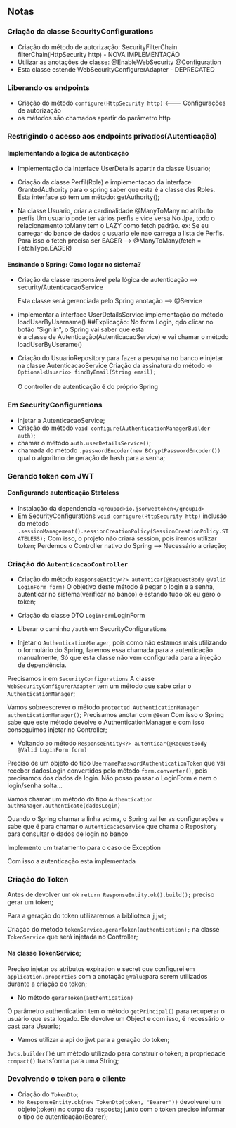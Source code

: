 ## Notas

### Criação da classe SecurityConfigurations

- Criação do método de autorização: SecurityFilterChain filterChain(HttpSecurity http) - NOVA IMPLEMENTAÇÃO
- Utilizar as anotações de classe: @EnableWebSecurity @Configuration
- Esta classe estende WebSecurityConfigurerAdapter - DEPRECATED

### Liberando os endpoints

- Criação do método `configure(HttpSecurity http)` <--- Configurações de autorização
- os métodos são chamados apartir do parâmetro http

### Restrigindo o acesso aos endpoints privados(Autenticação)

#### Implementando a logica de autenticação

 - Implementação da Interface UserDetails apartir da classe Usuario;

 - Criação da classe Perfil(Role) e implementacao da interface GrantedAuthority para o spring saber
    que esta é a classe das Roles. Esta interface só tem um método: getAuthority();

 - Na classe Usuario, criar a cardinalidade @ManyToMany no atributo perfis
    Um usuario pode ter vários perfis e vice versa
    No Jpa, todo o relacionamento toMany tem o LAZY como fetch padrão.
    ex: Se eu carregar do banco de dados o usuario ele nao carrega a lista de Perfis. Para isso o fetch precisa ser EAGER --> @ManyToMany(fetch = FetchType.EAGER)

#### Ensinando o Spring: Como logar no sistema?

- Criação da classe responsável pela lógica de autenticação --> security/AutenticacaoService

    Esta classe será gerenciada pelo Spring anotação --> @Service
    
- implementar a interface UserDetailsService
        implementação do método loadUserByUsername()
        ##Explicação: No form Login, qdo clicar no botão "Sign in", o Spring vai saber que esta <br/>
        é a classe de Autenticação(AutenticacaoService) e vai chamar o método loadUserByUserame()

- Criação do UsuarioRepository para fazer a pesquisa no banco e injetar na classe AutenticacaoService
        Criação da assinatura do método -> `Optional<Usuario> findByEmail(String email);` <br />
         <br /> 
         O controller de autenticação é do próprio Spring
          <br />

### Em SecurityConfigurations

- injetar a AutenticacaoService;
- Criação do método `void configure(AuthenticationManagerBuilder auth)`;
- chamar o método `auth.userDetailsService()`;
- chamada do método `.passwordEncoder(new BCryptPasswordEncoder())` qual o algoritmo de geração de hash para a senha;

### Gerando token com JWT

#### Configurando autenticação Stateless

- Instalação da dependencia `<groupId>io.jsonwebtoken</groupId>`
- Em SecurityConfigurations `void configure(HttpSecurity http)`
    inclusão do método `.sessionManagement().sessionCreationPolicy(SessionCreationPolicy.STATELESS);` Com isso, o projeto não criará session, pois iremos utilizar token;
    Perdemos o Controller nativo do Spring --> Necessário a criação;

### Criação do `AutenticacaoController`

- Criação do método `ResponseEntity<?> autenticar(@RequestBody @Valid LoginForm form)`
    O objetivo deste método é pegar o login e a senha, autenticar no sistema(verificar no banco) e estando tudo ok eu gero o token;

- Criação da classe DTO `LoginForm`LoginForm
- Liberar o caminho `/auth` em SecurityConfigurations

- Injetar o `AuthenticationManager`, pois como não estamos mais utilizando o formulário do Spring, faremos essa chamada para a autenticação manualmente;
Só que esta classe não vem configurada para a injeção de dependência.

Precisamos ir em `SecurityConfigurations`
A classe `WebSecurityConfigurerAdapter` tem um método que sabe criar o `AuthenticationManager`;

Vamos sobreescrever o método `protected AuthenticationManager authenticationManager()`;
Precisamos anotar com `@Bean` Com isso o Spring sabe que este método devolve o AuthenticationManager e com isso conseguimos injetar no Controller;

- Voltando ao método `ResponseEntity<?> autenticar(@RequestBody @Valid LoginForm form)`

Preciso de um objeto do tipo `UsernamePasswordAuthenticationToken` que vai receber dadosLogin convertidos pelo método `form.converter()`, pois precisamos dos dados de login. Não posso passar o LoginForm e nem o login/senha solta...

Vamos chamar um método do tipo `Authentication authManager.authenticate(dadosLogin)`

Quando o Spring chamar a linha acima, o Spring vai ler as configurações e sabe que é para chamar o `AutenticacaoService` que chama o Repository para consultar o dados de login no banco

Implemento um tratamento para o caso de Exception

Com isso a autenticação esta implementada


### Criação do Token

Antes de devolver um ok `return ResponseEntity.ok().build();` preciso gerar um token;

Para a geração do token utilizaremos a biblioteca `jjwt`;

Criação do método `tokenService.gerarToken(authentication);` na classe `TokenService` que será injetada no Controller;

#### Na classe TokenService;

Preciso injetar os atributos expiration e secret que configurei em `application.properties` com a anotação `@Value`para serem utilizados durante a criação do token;

- No método `gerarToken(authentication)`

O parâmetro authentication tem o método `getPrincipal()` para recuperar o usuário que esta logado. Ele devolve um Object e com isso, é necessário o cast para Usuario;

- Vamos utilizar a api do jjwt para a geração do token;

`Jwts.builder()`é um método utilizado para construir o token;
a propriedade `compact()` transforma para uma String;

### Devolvendo o token para o cliente

- Criação do `TokenDto`;
- `No ResponseEntity.ok(new TokenDto(token, "Bearer"))`
devolverei um objeto(token) no corpo da resposta;
junto com o token preciso informar o tipo de autenticação(Bearer);





















 





